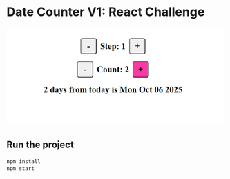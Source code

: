 # Date Counter V1: React Challenge

![Project Screenshot](./date%20v1.png)

## Run the project

```bash
npm install
npm start
```
